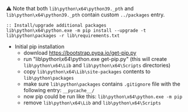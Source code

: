 :warning: Note that both `lib\python\x64\python39._pth` and `lib\python\x64\python39._pth`
contain custom `../packages` entry.

```batch
:: Install/upgrade additional packages
lib\python\x64\python.exe -m pip install --upgrade -t lib\python\packages -r lib\requirements.txt
```

* Initial pip installation
    * download https://bootstrap.pypa.io/get-pip.py
    * run "lib\python\x64\python.exe get-pip.py" (this will create `lib\python\x64\Lib` and `lib\python\x64\Scripts` directories)
    * copy `lib\python\x64\Lib\site-packages` contents to `lib\python\packages`
    * make sure `lib\python\packages` contains `.gitignore` file with the following entry: `__pycache__/`
    * now pip could be run like this: `lib\python\x64\python.exe -m pip`
    * remove `lib\python\x64\Lib` and `lib\python\x64\Scripts`
